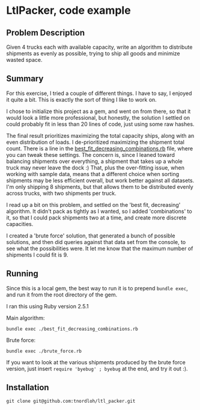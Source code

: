 # LtlPacker, code example

## Problem Description

Given 4 trucks each with available capacity, write an algorithm to distribute shipments as evenly as possible, trying to ship all goods and minimize wasted space.

## Summary

For this exercise, I tried a couple of different things.  I have to say, I enjoyed it quite
a bit.  This is exactly the sort of thing I like to work on.

I chose to initialize this project as a gem, and went on from there, so that it would look
a little more professional, but honestly, the solution I settled on could probably fit in 
less than 20 lines of code, just using some raw hashes.

The final result prioritizes maximizing the total capacity ships, along with an
even distribution of loads.  I de-prioritized maximizing the shipment total count.
There is a line in the
[best_fit_decreasing_combinations.rb](/best_fit_decreasing_combinations.rb)
file, where you can tweak these settings.  The concern is, since I leaned toward balancing
shipments over everything, a shipment that takes up a whole truck may never leave the dock :)
That, plus the over-fitting issue, when working with sample data, means that a different 
choice when sorting shipments may be less efficient overall, but work better against all 
datasets.  I'm only shipping 8 shipments, but that allows them to be distributed evenly
across trucks, with two shipments per truck.

I read up a bit on this problem, and settled on the 'best fit, decreasing' algorithm.  It 
didn't pack as tightly as I wanted, so I added 'combinations' to it, so that I could pack
shipments two at a time, and create more discrete capacities.

I created a 'brute force' solution, that generated a bunch of possible solutions, and then
did queries against that data set from the console, to see what the possibilities were.
It let me know that the maximum number of shipments I could fit is 9.

## Running

Since this is a local gem, the best way to run it is to prepend `bundle exec`, and run it 
from the root directory of the gem.

I ran this using Ruby version 2.5.1

Main algorithm:

`bundle exec ./best_fit_decreasing_combinations.rb`

Brute force:

`bundle exec ./brute_force.rb`

If you want to look at the various shipments produced by the brute force version, just 
insert `require 'byebug' ; byebug` at the end, and try it out :).  



## Installation

`git clone git@github.com:tnordloh/ltl_packer.git`